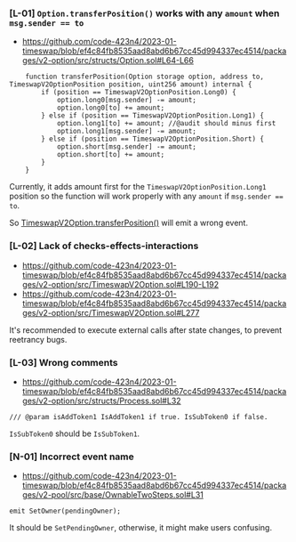 ### [L-01] `Option.transferPosition()` works with any `amount` when `msg.sender == to`

- https://github.com/code-423n4/2023-01-timeswap/blob/ef4c84fb8535aad8abd6b67cc45d994337ec4514/packages/v2-option/src/structs/Option.sol#L64-L66

```solidity
    function transferPosition(Option storage option, address to, TimeswapV2OptionPosition position, uint256 amount) internal {
        if (position == TimeswapV2OptionPosition.Long0) {
            option.long0[msg.sender] -= amount;
            option.long0[to] += amount;
        } else if (position == TimeswapV2OptionPosition.Long1) {
            option.long1[to] += amount; //@audit should minus first
            option.long1[msg.sender] -= amount;
        } else if (position == TimeswapV2OptionPosition.Short) {
            option.short[msg.sender] -= amount;
            option.short[to] += amount;
        }
    }
```

Currently, it adds amount first for the `TimeswapV2OptionPosition.Long1` position so the function will work properly with any `amount` if `msg.sender == to`.

So [TimeswapV2Option.transferPosition()](https://github.com/code-423n4/2023-01-timeswap/blob/ef4c84fb8535aad8abd6b67cc45d994337ec4514/packages/v2-option/src/TimeswapV2Option.sol#L105) will emit a wrong event.


### [L-02] Lack of checks-effects-interactions

- https://github.com/code-423n4/2023-01-timeswap/blob/ef4c84fb8535aad8abd6b67cc45d994337ec4514/packages/v2-option/src/TimeswapV2Option.sol#L190-L192
- https://github.com/code-423n4/2023-01-timeswap/blob/ef4c84fb8535aad8abd6b67cc45d994337ec4514/packages/v2-option/src/TimeswapV2Option.sol#L277

It's recommended to execute external calls after state changes, to prevent reetrancy bugs.


### [L-03] Wrong comments
- https://github.com/code-423n4/2023-01-timeswap/blob/ef4c84fb8535aad8abd6b67cc45d994337ec4514/packages/v2-option/src/structs/Process.sol#L32

```solidity
/// @param isAddToken1 IsAddToken1 if true. IsSubToken0 if false.
```

`IsSubToken0` should be `IsSubToken1`.


### [N-01] Incorrect event name
- https://github.com/code-423n4/2023-01-timeswap/blob/ef4c84fb8535aad8abd6b67cc45d994337ec4514/packages/v2-pool/src/base/OwnableTwoSteps.sol#L31

```solidity
emit SetOwner(pendingOwner);
```

It should be `SetPendingOwner`, otherwise, it might make users confusing.